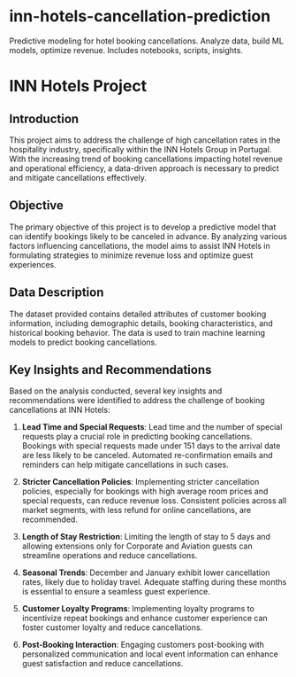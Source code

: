 # inn-hotels-cancellation-prediction
Predictive modeling for hotel booking cancellations. Analyze data, build ML models, optimize revenue. Includes notebooks, scripts, insights.

# INN Hotels Project

## Introduction

This project aims to address the challenge of high cancellation rates in the hospitality industry, specifically within the INN Hotels Group in Portugal. With the increasing trend of booking cancellations impacting hotel revenue and operational efficiency, a data-driven approach is necessary to predict and mitigate cancellations effectively.

## Objective

The primary objective of this project is to develop a predictive model that can identify bookings likely to be canceled in advance. By analyzing various factors influencing cancellations, the model aims to assist INN Hotels in formulating strategies to minimize revenue loss and optimize guest experiences.

## Data Description

The dataset provided contains detailed attributes of customer booking information, including demographic details, booking characteristics, and historical booking behavior. The data is used to train machine learning models to predict booking cancellations.

## Key Insights and Recommendations

Based on the analysis conducted, several key insights and recommendations were identified to address the challenge of booking cancellations at INN Hotels:

1. **Lead Time and Special Requests**: Lead time and the number of special requests play a crucial role in predicting booking cancellations. Bookings with special requests made under 151 days to the arrival date are less likely to be canceled. Automated re-confirmation emails and reminders can help mitigate cancellations in such cases.

2. **Stricter Cancellation Policies**: Implementing stricter cancellation policies, especially for bookings with high average room prices and special requests, can reduce revenue loss. Consistent policies across all market segments, with less refund for online cancellations, are recommended.

3. **Length of Stay Restriction**: Limiting the length of stay to 5 days and allowing extensions only for Corporate and Aviation guests can streamline operations and reduce cancellations.

4. **Seasonal Trends**: December and January exhibit lower cancellation rates, likely due to holiday travel. Adequate staffing during these months is essential to ensure a seamless guest experience.

5. **Customer Loyalty Programs**: Implementing loyalty programs to incentivize repeat bookings and enhance customer experience can foster customer loyalty and reduce cancellations.

6. **Post-Booking Interaction**: Engaging customers post-booking with personalized communication and local event information can enhance guest satisfaction and reduce cancellations.

